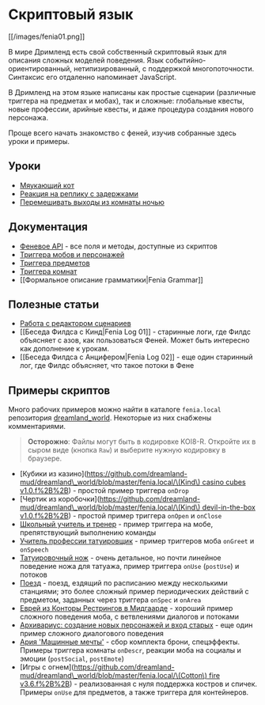 # Скриптовый язык

\[\[/images/fenia01.png\]\]

В мире Дримленд есть свой собственный скриптовый язык для описания сложных моделей поведения. Язык событийно-ориентированный, нетипизированный, с поддержкой многопоточности. Синтаксис его отдаленно напоминает JavaScript.

В Дримленд на этом языке написаны как простые сценарии \(различные триггера на предметах и мобах\), так и сложные: глобальные квесты, новые профессии, арийные квесты, и даже процедура создания нового персонажа.

Проще всего начать знакомство с феней, изучив собранные здесь уроки и примеры.

## Уроки

* [Мяукающий кот](https://github.com/dreamland-mud/dreamland_code/wiki/Example-cat-meow)
* [Реакция на реплику с задержками](https://github.com/dreamland-mud/dreamland_code/wiki/Example-delayed-action)
* [Перемешивать выходы из комнаты ночью](https://github.com/dreamland-mud/dreamland_code/wiki/Example-randomize-exits)

## Документация

* [Феневое API](https://dreamland.rocks/feniaapi.html) - все поля и методы, доступные из скриптов
* [Триггера мобов и персонажей](https://github.com/dreamland-mud/dreamland_code/wiki/Fenia-char-triggers)
* [Триггера предметов](https://github.com/dreamland-mud/dreamland_code/wiki/Fenia-obj-triggers)
* [Триггера комнат](https://github.com/dreamland-mud/dreamland_code/wiki/Fenia-room-triggers)
* \[\[Формальное описание грамматики\|Fenia Grammar\]\]

## Полезные статьи

* [Работа с редактором сценариев](https://github.com/dreamland-mud/dreamland_code/wiki/Fenia-editor)
* \[\[Беседа Филдса с Кинд\|Fenia Log 01\]\] - старинные логи, где Филдс объясняет с азов, как пользоваться Феней. Может быть интересно как дополнение к урокам.
* \[\[Беседа Филдса с Анцифером\|Fenia Log 02\]\] - еще один старинный лог, где Филдс объясняет, что такое потоки в Фене

## Примеры скриптов

Много рабочих примеров можно найти в каталоге `fenia.local` репозитория [dreamland\_world](https://github.com/dreamland-mud/dreamland_world/tree/master/fenia.local). Некоторые из них снабжены комментариями.

> **Осторожно**: Файлы могут быть в кодировке KOI8-R. Откройте их в сыром виде \(кнопка `Raw`\) и выберите нужную кодировку в браузере.

* \[Кубики из казино\]\([https://github.com/dreamland-mud/dreamland\_world/blob/master/fenia.local/\(Kind\) casino cubes v1.0.f%2B%2B](https://github.com/dreamland-mud/dreamland_world/blob/master/fenia.local/%28Kind%29%20casino%20cubes%20v1.0.f%2B%2B)\) - простой пример триггера `onDrop`
* \[Чертик из коробочки\]\([https://github.com/dreamland-mud/dreamland\_world/blob/master/fenia.local/\(Kind\) devil-in-the-box v1.0.f%2B%2B](https://github.com/dreamland-mud/dreamland_world/blob/master/fenia.local/%28Kind%29%20devil-in-the-box%20v1.0.f%2B%2B)\) - простой пример триггера `onOpen` и `onClose`
* [Школьный учитель и тренер](https://github.com/dreamland-mud/dreamland_world/blob/master/fenia.local/School%20adepts.f%2B%2B) - пример триггера на мобе, препятствующий выполнению команды
* [Учитель профессии татуировщик](https://github.com/dreamland-mud/dreamland_world/blob/master/fenia.local/tattoo%20practicer.f%2B%2B) - пример триггеров моба `onGreet` и `onSpeech`
* [Татуировочный нож](https://github.com/dreamland-mud/dreamland_world/blob/master/fenia.local/tattoo%20knife.f%2B%2B) - очень детальное, но почти линейное поведение ножа для татуажа, пример триггера `onUse` \(`postUse`\) и потоков
* [Поезд](https://github.com/dreamland-mud/dreamland_world/blob/master/fenia.local/Train%201.0.f%2B%2B) - поезд, ездящий по расписанию между несколькими станциями; это более сложный пример периодических действий с предметом, заданных через триггера `onSpec` и `onArea`
* [Еврей из Конторы Рестрингов в Мидгаарде](https://github.com/dreamland-mud/dreamland_world/blob/master/fenia.local/jew%20v1.5.f%2B%2B) - хороший пример сложного поведения моба, с ветвлениями диалогов и потоками
* [Архивариус: создание новых персонажей и вход старых](https://github.com/dreamland-mud/dreamland_world/blob/master/fenia.local/nanny%20v2.30.f%2B%2B) - еще один пример сложного диалогового поведения
* [Ария 'Машинные мечты'](https://github.com/dreamland-mud/dreamland_world/blob/master/fenia.local/area:%20machine%20dreams.f%2B%2B) - сбор комплекта брони, спецэффекты. Примеры триггера комнаты `onDescr`, реакции моба на социалы и эмоции \(`postSocial`, `postEmote`\)
* \[Игры с огнем\]\([https://github.com/dreamland-mud/dreamland\_world/blob/master/fenia.local/\(Cotton\) fire v3.6.f%2B%2B](https://github.com/dreamland-mud/dreamland_world/blob/master/fenia.local/%28Cotton%29%20fire%20v3.6.f%2B%2B)\) - реализованная с нуля поддержка костров и спичек. Примеры `onUse` для предметов, а также триггера для контейнеров.

